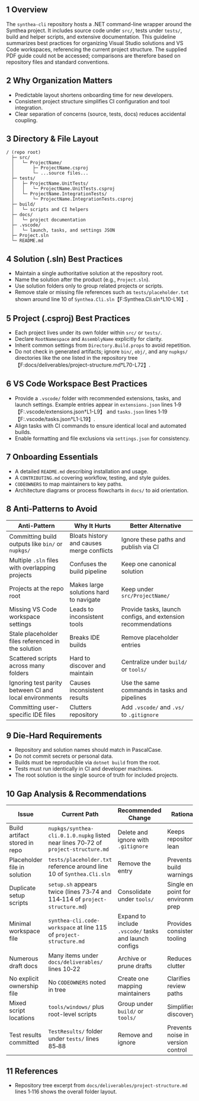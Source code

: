 ## 1 Overview
The `synthea-cli` repository hosts a .NET command-line wrapper around the Synthea project. It includes source code under `src/`, tests under `tests/`, build and helper scripts, and extensive documentation. This guideline summarizes best practices for organizing Visual Studio solutions and VS Code workspaces, referencing the current project structure. The supplied PDF guide could not be accessed; comparisons are therefore based on repository files and standard conventions.

## 2 Why Organization Matters
- Predictable layout shortens onboarding time for new developers.
- Consistent project structure simplifies CI configuration and tool integration.
- Clear separation of concerns (source, tests, docs) reduces accidental coupling.

## 3 Directory & File Layout
```
/ (repo root)
  ├─ src/
  │   └─ ProjectName/
  │       ├─ ProjectName.csproj
  │       └─ ...source files...
  ├─ tests/
  │   ├─ ProjectName.UnitTests/
  │   │   └─ ProjectName.UnitTests.csproj
  │   └─ ProjectName.IntegrationTests/
  │       └─ ProjectName.IntegrationTests.csproj
  ├─ build/
  │   └─ scripts and CI helpers
  ├─ docs/
  │   └─ project documentation
  ├─ .vscode/
  │   └─ launch, tasks, and settings JSON
  ├─ Project.sln
  └─ README.md
```

## 4 Solution (.sln) Best Practices
- Maintain a single authoritative solution at the repository root.
- Name the solution after the product (e.g., `Project.sln`).
- Use solution folders only to group related projects or scripts.
- Remove stale or missing file references such as `tests/placeholder.txt` shown around line 10 of `Synthea.Cli.sln`【F:Synthea.Cli.sln†L10-L16】.

## 5 Project (.csproj) Best Practices
- Each project lives under its own folder within `src/` or `tests/`.
- Declare `RootNamespace` and `AssemblyName` explicitly for clarity.
- Inherit common settings from `Directory.Build.props` to avoid repetition.
- Do not check in generated artifacts; ignore `bin/`, `obj/`, and any `nupkgs/` directories like the one listed in the repository tree【F:docs/deliverables/project-structure.md†L70-L72】.

## 6 VS Code Workspace Best Practices
- Provide a `.vscode/` folder with recommended extensions, tasks, and launch settings. Example entries appear in `extensions.json` lines 1‑9【F:.vscode/extensions.json†L1-L9】 and `tasks.json` lines 1‑19【F:.vscode/tasks.json†L1-L19】.
- Align tasks with CI commands to ensure identical local and automated builds.
- Enable formatting and file exclusions via `settings.json` for consistency.

## 7 Onboarding Essentials
- A detailed `README.md` describing installation and usage.
- A `CONTRIBUTING.md` covering workflow, testing, and style guides.
- `CODEOWNERS` to map maintainers to key paths.
- Architecture diagrams or process flowcharts in `docs/` to aid orientation.

## 8 Anti-Patterns to Avoid
| Anti-Pattern | Why It Hurts | Better Alternative |
| --- | --- | --- |
| Committing build outputs like `bin/` or `nupkgs/` | Bloats history and causes merge conflicts | Ignore these paths and publish via CI |
| Multiple `.sln` files with overlapping projects | Confuses the build pipeline | Keep one canonical solution |
| Projects at the repo root | Makes large solutions hard to navigate | Keep under `src/ProjectName/` |
| Missing VS Code workspace settings | Leads to inconsistent tools | Provide tasks, launch configs, and extension recommendations |
| Stale placeholder files referenced in the solution | Breaks IDE builds | Remove placeholder entries |
| Scattered scripts across many folders | Hard to discover and maintain | Centralize under `build/` or `tools/` |
| Ignoring test parity between CI and local environments | Causes inconsistent results | Use the same commands in tasks and pipelines |
| Committing user-specific IDE files | Clutters repository | Add `.vscode/` and `.vs/` to `.gitignore` |

## 9 Die-Hard Requirements
- Repository and solution names should match in PascalCase.
- Do not commit secrets or personal data.
- Builds must be reproducible via `dotnet build` from the root.
- Tests must run identically in CI and developer machines.
- The root solution is the single source of truth for included projects.

## 10 Gap Analysis & Recommendations
| Issue | Current Path | Recommended Change | Rationale |
| --- | --- | --- | --- |
| Build artifact stored in repo | `nupkgs/synthea-cli.0.1.0.nupkg` listed near lines 70‑72 of `project-structure.md` | Delete and ignore with `.gitignore` | Keeps repository lean |
| Placeholder file in solution | `tests/placeholder.txt` reference around line 10 of `Synthea.Cli.sln` | Remove the entry | Prevents build warnings |
| Duplicate setup scripts | `setup.sh` appears twice (lines 73‑74 and 114‑114 of `project-structure.md`) | Consolidate under `tools/` | Single entry point for environment prep |
| Minimal workspace file | `synthea-cli.code-workspace` at line 115 of `project-structure.md` | Expand to include `.vscode/` tasks and launch configs | Provides consistent tooling |
| Numerous draft docs | Many items under `docs/deliverables/` lines 10‑22 | Archive or prune drafts | Reduces clutter |
| No explicit ownership file | No `CODEOWNERS` noted in tree | Create one mapping maintainers | Clarifies review paths |
| Mixed script locations | `tools/windows/` plus root-level scripts | Group under `build/` or `tools/` | Simplifies discovery |
| Test results committed | `TestResults/` folder under `tests/` lines 85‑88 | Remove and ignore | Prevents noise in version control |

## 11 References
- Repository tree excerpt from `docs/deliverables/project-structure.md` lines 1‑116 shows the overall folder layout.
